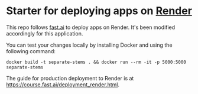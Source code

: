 # Starter for deploying apps on [Render](https://render.com)

This repo follows [fast.ai](https://github.com/fastai/fastai) to deploy apps on Render. It's been modified accordingly for this application.

You can test your changes locally by installing Docker and using the following command:

```
docker build -t separate-stems . && docker run --rm -it -p 5000:5000 separate-stems
```

The guide for production deployment to Render is at https://course.fast.ai/deployment_render.html.

